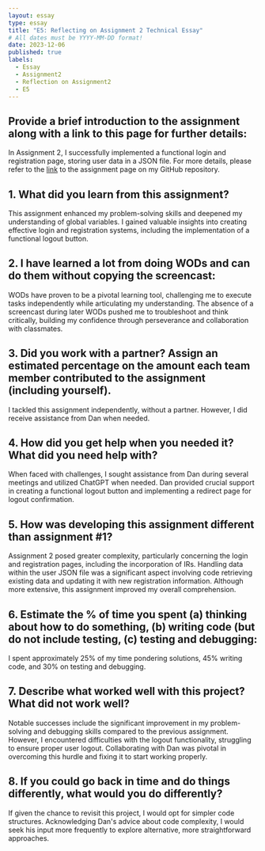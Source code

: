 ```yaml
---
layout: essay
type: essay
title: "E5: Reflecting on Assignment 2 Technical Essay"
# All dates must be YYYY-MM-DD format!
date: 2023-12-06
published: true
labels:
  - Essay
  - Assignment2
  - Reflection on Assignment2
  - E5
---
```


## Provide a brief introduction to the assignment along with a link to this page for further details:

In Assignment 2, I successfully implemented a functional login and registration page, storing user data in a JSON file. For more details, please refer to the [link](https://dport96.github.io/ITM352/morea/150.Assignment2/experience-Assignment2_retrospective.html) to the assignment page on my GitHub repository.

## 1. What did you learn from this assignment?

This assignment enhanced my problem-solving skills and deepened my understanding of global variables. I gained valuable insights into creating effective login and registration systems, including the implementation of a functional logout button.

## 2. I have learned a lot from doing WODs and can do them without copying the screencast:

WODs have proven to be a pivotal learning tool, challenging me to execute tasks independently while articulating my understanding. The absence of a screencast during later WODs pushed me to troubleshoot and think critically, building my confidence through perseverance and collaboration with classmates.

## 3. Did you work with a partner? Assign an estimated percentage on the amount each team member contributed to the assignment (including yourself).

I tackled this assignment independently, without a partner. However, I did receive assistance from Dan when needed.

## 4. How did you get help when you needed it? What did you need help with?

When faced with challenges, I sought assistance from Dan during several meetings and utilized ChatGPT when needed. Dan provided crucial support in creating a functional logout button and implementing a redirect page for logout confirmation.

## 5. How was developing this assignment different than assignment #1?

Assignment 2 posed greater complexity, particularly concerning the login and registration pages, including the incorporation of IRs. Handling data within the user JSON file was a significant aspect involving code retrieving existing data and updating it with new registration information. Although more extensive, this assignment improved my overall comprehension.

## 6. Estimate the % of time you spent (a) thinking about how to do something, (b) writing code (but do not include testing, (c) testing and debugging:

I spent approximately 25% of my time pondering solutions, 45% writing code, and 30% on testing and debugging.

## 7. Describe what worked well with this project? What did not work well?

Notable successes include the significant improvement in my problem-solving and debugging skills compared to the previous assignment. However, I encountered difficulties with the logout functionality, struggling to ensure proper user logout. Collaborating with Dan was pivotal in overcoming this hurdle and fixing it to start working properly.

## 8. If you could go back in time and do things differently, what would you do differently?

If given the chance to revisit this project, I would opt for simpler code structures. Acknowledging Dan's advice about code complexity, I would seek his input more frequently to explore alternative, more straightforward approaches.
